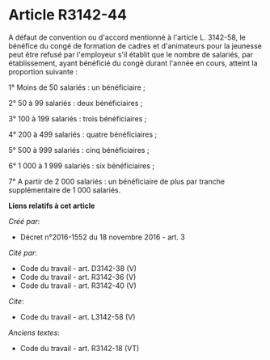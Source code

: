 # Article R3142-44

A défaut de convention ou d'accord mentionné à l'article L. 3142-58, le bénéfice du congé de formation de cadres et
d'animateurs pour la jeunesse peut être refusé par l'employeur s'il établit que le nombre de salariés, par établissement,
ayant bénéficié du congé durant l'année en cours, atteint la proportion suivante : 

1° Moins de 50 salariés : un bénéficiaire ; 

2° 50 à 99 salariés : deux bénéficiaires ; 

3° 100 à 199 salariés : trois bénéficiaires ; 

4° 200 à 499 salariés : quatre bénéficiaires ; 

5° 500 à 999 salariés : cinq bénéficiaires ; 

6° 1 000 à 1 999 salariés : six bénéficiaires ; 

7° A partir de 2 000 salariés : un bénéficiaire de plus par tranche supplémentaire de 1 000 salariés.

**Liens relatifs à cet article**

_Créé par_:

  - Décret n°2016-1552 du 18 novembre 2016 - art. 3

_Cité par_:

  - Code du travail - art. D3142-38 (V)
  - Code du travail - art. R3142-36 (V)
  - Code du travail - art. R3142-40 (V)

_Cite_:

  - Code du travail - art. L3142-58 (V)

_Anciens textes_:

  - Code du travail - art. R3142-18 (VT)
